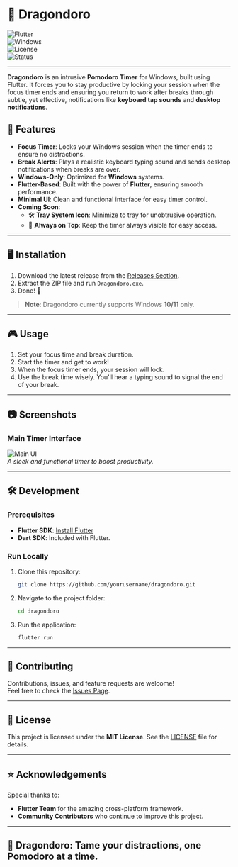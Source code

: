# 🐉 **Dragondoro**

![Flutter](https://img.shields.io/badge/Flutter-v3.0.0-blue?logo=flutter)  
![Windows](https://img.shields.io/badge/Platform-Windows-blue?logo=windows)  
![License](https://img.shields.io/badge/License-MIT-green)  
![Status](https://img.shields.io/badge/Status-In%20Progress-yellow)

---

**Dragondoro** is an intrusive **Pomodoro Timer** for Windows, built using Flutter. It forces you to stay productive by locking your session when the focus timer ends and ensuring you return to work after breaks through subtle, yet effective, notifications like **keyboard tap sounds** and **desktop notifications**.

## 🚀 Features

- **Focus Timer**: Locks your Windows session when the timer ends to ensure no distractions.
- **Break Alerts**: Plays a realistic keyboard typing sound and sends desktop notifications when breaks are over.
- **Windows-Only**: Optimized for **Windows** systems.
- **Flutter-Based**: Built with the power of **Flutter**, ensuring smooth performance.
- **Minimal UI**: Clean and functional interface for easy timer control.
- **Coming Soon**:
  - 🛠️ **Tray System Icon**: Minimize to tray for unobtrusive operation.
  - 📌 **Always on Top**: Keep the timer always visible for easy access.

---

## 🖥️ **Installation**

1. Download the latest release from the [Releases Section](#).
2. Extract the ZIP file and run `Dragondoro.exe`.
3. Done! 🎉

> **Note**: Dragondoro currently supports Windows **10/11** only.

---

## 🎮 **Usage**

1. Set your focus time and break duration.
2. Start the timer and get to work!
3. When the focus timer ends, your session will lock.
4. Use the break time wisely. You'll hear a typing sound to signal the end of your break.

---

## 📷 **Screenshots**

### Main Timer Interface

![Main UI](#)  
_A sleek and functional timer to boost productivity._

---

## 🛠️ **Development**

### Prerequisites

- **Flutter SDK**: [Install Flutter](https://flutter.dev/docs/get-started/install)
- **Dart SDK**: Included with Flutter.

### Run Locally

1. Clone this repository:
   ```bash
   git clone https://github.com/yourusername/dragondoro.git
   ```
2. Navigate to the project folder:
   ```bash
   cd dragondoro
   ```
3. Run the application:
   ```bash
   flutter run
   ```

---

## 🤝 **Contributing**

Contributions, issues, and feature requests are welcome!  
Feel free to check the [Issues Page](#).

---

## 📜 License

This project is licensed under the **MIT License**. See the [LICENSE](LICENSE) file for details.

---

## ⭐ **Acknowledgements**

Special thanks to:

- **Flutter Team** for the amazing cross-platform framework.
- **Community Contributors** who continue to improve this project.

---

## 🐉 **Dragondoro**: Tame your distractions, one Pomodoro at a time.

